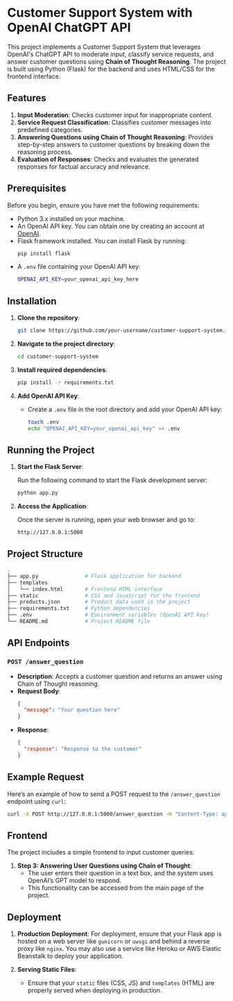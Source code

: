 # Customer Support System with OpenAI ChatGPT API

This project implements a Customer Support System that leverages OpenAI's ChatGPT API to moderate input, classify service requests, and answer customer questions using **Chain of Thought Reasoning**. The project is built using Python (Flask) for the backend and uses HTML/CSS for the frontend interface.

## Features
1. **Input Moderation**: Checks customer input for inappropriate content.
2. **Service Request Classification**: Classifies customer messages into predefined categories.
3. **Answering Questions using Chain of Thought Reasoning**: Provides step-by-step answers to customer questions by breaking down the reasoning process.
4. **Evaluation of Responses**: Checks and evaluates the generated responses for factual accuracy and relevance.

## Prerequisites

Before you begin, ensure you have met the following requirements:
- Python 3.x installed on your machine.
- An OpenAI API key. You can obtain one by creating an account at [OpenAI](https://beta.openai.com/signup/).
- Flask framework installed. You can install Flask by running:
  ```bash
  pip install flask
  ```
- A `.env` file containing your OpenAI API key:
  ```bash
  OPENAI_API_KEY=your_openai_api_key_here
  ```

## Installation

1. **Clone the repository**:

    ```bash
    git clone https://github.com/your-username/customer-support-system.git
    ```

2. **Navigate to the project directory**:

    ```bash
    cd customer-support-system
    ```

3. **Install required dependencies**:

    ```bash
    pip install -r requirements.txt
    ```

4. **Add OpenAI API Key**:
   - Create a `.env` file in the root directory and add your OpenAI API key:
     ```bash
     touch .env
     echo "OPENAI_API_KEY=your_openai_api_key" >> .env
     ```

## Running the Project

1. **Start the Flask Server**:
   
   Run the following command to start the Flask development server:

   ```bash
   python app.py
   ```

2. **Access the Application**:

   Once the server is running, open your web browser and go to:

   ```
   http://127.0.0.1:5000
   ```

## Project Structure

```bash
.
├── app.py               # Flask application for backend
├── templates
│   └── index.html       # Frontend HTML interface
├── static               # CSS and JavaScript for the frontend
├── products.json        # Product data used in the project
├── requirements.txt     # Python dependencies
├── .env                 # Environment variables (OpenAI API key)
└── README.md            # Project README file
```

## API Endpoints

### `POST /answer_question`
- **Description**: Accepts a customer question and returns an answer using Chain of Thought reasoning.
- **Request Body**:
  ```json
  {
    "message": "Your question here"
  }
  ```
- **Response**:
  ```json
  {
    "response": "Response to the customer"
  }
  ```

## Example Request

Here’s an example of how to send a POST request to the `/answer_question` endpoint using `curl`:

```bash
curl -X POST http://127.0.0.1:5000/answer_question -H "Content-Type: application/json" -d '{"message": "by how much is the BlueWave Chromebook more expensive than the TechPro Desktop?"}'
```

## Frontend

The project includes a simple frontend to input customer queries:

1. **Step 3: Answering User Questions using Chain of Thought**:
   - The user enters their question in a text box, and the system uses OpenAI’s GPT model to respond.
   - This functionality can be accessed from the main page of the project.

## Deployment

1. **Production Deployment**:
   For deployment, ensure that your Flask app is hosted on a web server like `gunicorn` or `uwsgi` and behind a reverse proxy like `nginx`. You may also use a service like Heroku or AWS Elastic Beanstalk to deploy your application.

2. **Serving Static Files**:
   - Ensure that your `static` files (CSS, JS) and `templates` (HTML) are properly served when deploying in production.





